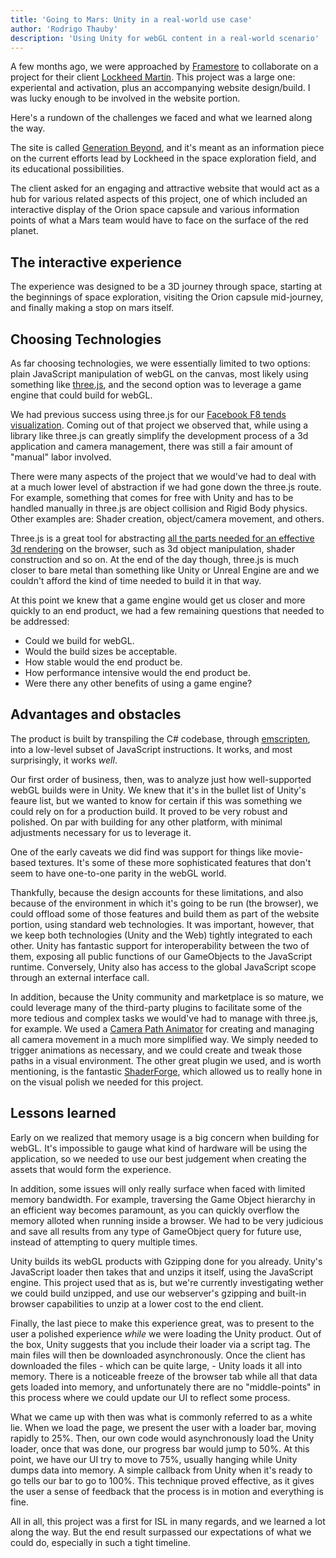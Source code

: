 ```yaml
---
title: 'Going to Mars: Unity in a real-world use case'
author: 'Rodrigo Thauby'
description: 'Using Unity for webGL content in a real-world scenario'
---
```


A few months ago, we were approached by [Framestore](http://www.framestore.com/) to collaborate on a project for their client [Lockheed Martin](http://www.lockheedmartin.com/). This project was a large one: experiental and activation, plus an accompanying website design/build. I was lucky enough to be involved in the website portion.

Here's a rundown of the challenges we faced and what we learned along the way.

The site is called [Generation Beyond](https://www.generation-beyond.com/), and it's meant as an information piece on the current efforts lead by Lockheed in the space exploration field, and its educational possibilities.

The client asked for an engaging and attractive website that would act as a hub for various related aspects of this project, one of which included an interactive display of the Orion space capsule and various information points of what a Mars team would have to face on the surface of the red planet.

## The interactive experience

The experience was designed to be a 3D journey through space, starting at the beginnings of space exploration, visiting the Orion capsule mid-journey, and finally making a stop on mars itself.

## Choosing Technologies

As far choosing technologies, we were essentially limited to two options: plain JavaScript manipulation of webGL on the canvas, most likely using something like [three.js](http://threejs.org/), and the second option was to leverage a game engine that could build for webGL.

We had previous success using three.js for our [Facebook F8 tends visualization](https://isl.co/2015/03/whats-trending-on-facebook-a-touchscreen-visualization-of-the-trends-api-live-at-f8/). Coming out of that project we observed that, while using a library like three.js can greatly simplify the development process of a 3d application and camera management, there was still a fair amount of "manual" labor involved.

There were many aspects of the project that we would've had to deal with at a much lower level of abstraction if we had gone down the three.js route. For example, something that comes for free with Unity and has to be handled manually in three.js are object collision and Rigid Body physics. Other examples are: Shader creation, object/camera movement, and others.

Three.js is a great tool for abstracting [all the parts needed for an effective 3d rendering](https://dev.opera.com/articles/introduction-to-webgl-part-1/) on the browser, such as 3d object manipulation, shader construction and so on. At the end of the day though, three.js is much closer to bare metal than something like Unity or Unreal Engine are and we couldn't afford the kind of time needed to build it in that way.

At this point we knew that a game engine would get us closer and more quickly to an end product, we had a few remaining questions that needed to be addressed:

- Could we build for webGL.
- Would the build sizes be acceptable.
- How stable would the end product be.
- How performance intensive would the end product be.
- Were there any other benefits of using a game engine?

## Advantages and obstacles

The product is built by transpiling the C# codebase, through [emscripten](https://github.com/kripken/emscripten), into a low-level subset of JavaScript instructions. It works, and most surprisingly, it works *well*.

Our first order of business, then, was to analyze just how well-supported webGL builds were in Unity. We knew that it's in the bullet list of Unity's feaure list, but we wanted to know for certain if this was something we could rely on for a production build. It proved to be very robust and polished. On par with building for any other platform, with minimal adjustments necessary for us to leverage it.

One of the early caveats we did find was support for things like movie-based textures. It's some of these more sophisticated features that don't seem to have one-to-one parity in the webGL world.

Thankfully, because the design accounts for these limitations, and also because of the environment in which it's going to be run (the browser), we could offload some of those features and build them as part of the website portion, using standard web technologies. It was important, however, that we keep both technologies (Unity and the Web) tightly integrated to each other. Unity has fantastic support for interoperability between the two of them, exposing all public functions of our GameObjects to the JavaScript runtime. Conversely, Unity also has access to the global JavaScript scope through an external interface call.

In addition, because the Unity community and marketplace is so mature, we could leverage many of the third-party plugins to facilitate some of the more tedious and complex tasks we would've had to manage with three.js, for example. We used a [Camera Path Animator](https://www.assetstore.unity3d.com/en/#!/content/617) for creating and managing all camera movement in a much more simplified way. We simply needed to trigger animations as necessary, and we could create and tweak those paths in a visual environment. The other great plugin we used, and is worth mentioning, is the fantastic [ShaderForge](http://acegikmo.com/shaderforge/), which allowed us to really hone in on the visual polish we needed for this project.

## Lessons learned

Early on we realized that memory usage is a big concern when building for webGL. It's impossible to gauge what kind of hardware will be using the application, so we needed to use our best judgement when creating the assets that would form the experience.

In addition, some issues will only really surface when faced with limited memory bandwidth. For example, traversing the Game Object hierarchy in an efficient way becomes paramount, as you can quickly overflow the memory alloted when running inside a browser. We had to be very judicious and save all results from any type of GameObject query for future use, instead of attempting to query multiple times.

Unity builds its webGL products with Gzipping done for you already. Unity's JavaScript loader then takes that and unzips it itself, using the JavaScript engine. This project used that as is, but we're currently investigating wether we could build unzipped, and use our webserver's gzipping and built-in browser capabilities to unzip at a lower cost to the end client.

Finally, the last piece to make this experience great, was to present to the user a polished experience *while* we were loading the Unity product. Out of the box, Unity suggests that you include their loader via a script tag. The main files will then be downloaded asynchronously. Once the client has downloaded the files - which can be quite large, - Unity loads it all into memory. There is a noticeable freeze of the browser tab while all that data gets loaded into memory, and unfortunately there are no "middle-points" in this process where we could update our UI to reflect some process.

What we came up with then was what is commonly referred to as a white lie. When we load the page, we present the user with a loader bar, moving rapidly to 25%. Then, our own code would asynchronously load the Unity loader, once that was done, our progress bar would jump to 50%. At this point, we have our UI try to move to 75%, usually hanging while Unity dumps data into memory. A simple callback from Unity when it's ready to go tells our bar to go to 100%. This technique proved effective, as it gives the user a sense of feedback that the process is in motion and everything is fine.

All in all, this project was a first for ISL in many regards, and we learned a lot along the way. But the end result surpassed our expectations of what we could do, especially in such a tight timeline.

